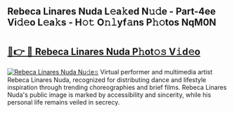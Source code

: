 ## Rebeca Linares Nuda L𝚎a𝚔ed N𝚞𝚍e - Part-4ee Vi𝚍𝚎o L𝚎a𝚔s - H𝚘𝚝 O𝚗𝚕yf𝚊ns P𝚑𝚘tos NqM0N

# <h2><a href="http://kf0fweg.oniu.top/?m=Rebeca+Linares+Nuda">🔗👉 🔴 Rebeca Linares Nuda P𝚑ot𝚘𝚜 V𝚒d𝚎o</a></h2>

[![Rebeca Linares Nuda Nu𝚍e𝚜](https://i.imgur.com/0qMVB7G.gif)](http://kf0fweg.oniu.top/?m=Rebeca+Linares+Nuda)
Virtual performer and multimedia artist Rebeca Linares Nuda, recognized for distributing dance and lifestyle inspiration through trending choreographies and brief films. Rebeca Linares Nuda's public image is marked by accessibility and sincerity, while his personal life remains veiled in secrecy.  
